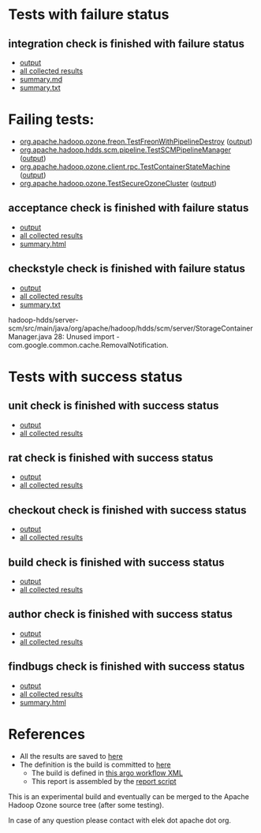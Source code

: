 # Tests with failure status

## integration check is finished with failure status

   * [output](https://raw.githubusercontent.com/elek/ozone-ci-03/master/pr/pr-hdds-2498-sbs7n/integration/output.log)
   * [all collected results](https://github.com/elek/ozone-ci-03/tree/master/pr/pr-hdds-2498-sbs7n/integration)
   * [summary.md](https://github.com/elek/ozone-ci-03/tree/master/pr/pr-hdds-2498-sbs7n/integration/summary.md)
   * [summary.txt](https://github.com/elek/ozone-ci-03/tree/master/pr/pr-hdds-2498-sbs7n/integration/summary.txt)

# Failing tests: 

 * [org.apache.hadoop.ozone.freon.TestFreonWithPipelineDestroy](hadoop-ozone/tools/org.apache.hadoop.ozone.freon.TestFreonWithPipelineDestroy.txt) ([output](hadoop-ozone/tools/org.apache.hadoop.ozone.freon.TestFreonWithPipelineDestroy-output.txt))
 * [org.apache.hadoop.hdds.scm.pipeline.TestSCMPipelineManager](hadoop-ozone/integration-test/org.apache.hadoop.hdds.scm.pipeline.TestSCMPipelineManager.txt) ([output](hadoop-ozone/integration-test/org.apache.hadoop.hdds.scm.pipeline.TestSCMPipelineManager-output.txt))
 * [org.apache.hadoop.ozone.client.rpc.TestContainerStateMachine](hadoop-ozone/integration-test/org.apache.hadoop.ozone.client.rpc.TestContainerStateMachine.txt) ([output](hadoop-ozone/integration-test/org.apache.hadoop.ozone.client.rpc.TestContainerStateMachine-output.txt))
 * [org.apache.hadoop.ozone.TestSecureOzoneCluster](hadoop-ozone/integration-test/org.apache.hadoop.ozone.TestSecureOzoneCluster.txt) ([output](hadoop-ozone/integration-test/org.apache.hadoop.ozone.TestSecureOzoneCluster-output.txt))

## acceptance check is finished with failure status

   * [output](https://raw.githubusercontent.com/elek/ozone-ci-03/master/pr/pr-hdds-2498-sbs7n/acceptance/output.log)
   * [all collected results](https://github.com/elek/ozone-ci-03/tree/master/pr/pr-hdds-2498-sbs7n/acceptance)
   * [summary.html](https://elek.github.io/ozone-ci-03/pr/pr-hdds-2498-sbs7n/acceptance/summary.html)


## checkstyle check is finished with failure status

   * [output](https://raw.githubusercontent.com/elek/ozone-ci-03/master/pr/pr-hdds-2498-sbs7n/checkstyle/output.log)
   * [all collected results](https://github.com/elek/ozone-ci-03/tree/master/pr/pr-hdds-2498-sbs7n/checkstyle)
   * [summary.txt](https://github.com/elek/ozone-ci-03/tree/master/pr/pr-hdds-2498-sbs7n/checkstyle/summary.txt)

hadoop-hdds/server-scm/src/main/java/org/apache/hadoop/hdds/scm/server/StorageContainerManager.java
 28: Unused import - com.google.common.cache.RemovalNotification.


# Tests with success status

## unit check is finished with success status

   * [output](https://raw.githubusercontent.com/elek/ozone-ci-03/master/pr/pr-hdds-2498-sbs7n/unit/output.log)
   * [all collected results](https://github.com/elek/ozone-ci-03/tree/master/pr/pr-hdds-2498-sbs7n/unit)


## rat check is finished with success status

   * [output](https://raw.githubusercontent.com/elek/ozone-ci-03/master/pr/pr-hdds-2498-sbs7n/rat/output.log)
   * [all collected results](https://github.com/elek/ozone-ci-03/tree/master/pr/pr-hdds-2498-sbs7n/rat)


## checkout check is finished with success status

   * [output](https://raw.githubusercontent.com/elek/ozone-ci-03/master/pr/pr-hdds-2498-sbs7n/checkout/output.log)
   * [all collected results](https://github.com/elek/ozone-ci-03/tree/master/pr/pr-hdds-2498-sbs7n/checkout)


## build check is finished with success status

   * [output](https://raw.githubusercontent.com/elek/ozone-ci-03/master/pr/pr-hdds-2498-sbs7n/build/output.log)
   * [all collected results](https://github.com/elek/ozone-ci-03/tree/master/pr/pr-hdds-2498-sbs7n/build)


## author check is finished with success status

   * [output](https://raw.githubusercontent.com/elek/ozone-ci-03/master/pr/pr-hdds-2498-sbs7n/author/output.log)
   * [all collected results](https://github.com/elek/ozone-ci-03/tree/master/pr/pr-hdds-2498-sbs7n/author)


## findbugs check is finished with success status

   * [output](https://raw.githubusercontent.com/elek/ozone-ci-03/master/pr/pr-hdds-2498-sbs7n/findbugs/output.log)
   * [all collected results](https://github.com/elek/ozone-ci-03/tree/master/pr/pr-hdds-2498-sbs7n/findbugs)
   * [summary.html](https://elek.github.io/ozone-ci-03/pr/pr-hdds-2498-sbs7n/findbugs/summary.html)




# References

 * All the results are saved to [here](https://github.com/elek/ozone-ci-03/tree/master/pr/pr-hdds-2498-sbs7n/)
 * The definition is the build is committed to [here](https://github.com/elek/argo-ozone)
    * The build is defined in [this argo workflow XML](https://github.com/elek/argo-ozone/blob/master/ozone-build.yaml)
    * This report is assembled by the [report script](https://github.com/elek/argo-ozone/blob/master/scripts/report.sh)

This is an experimental build and eventually can be merged to the Apache Hadoop Ozone source tree (after some testing).

In case of any question please contact with elek dot apache dot org.
